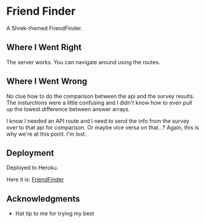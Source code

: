 # Friend Finder

A Shrek-themed FriendFinder.

## Where I Went Right

The server works. You can navigate around using the routes.

## Where I Went Wrong

No clue how to do the comparison between the api and the survey results. The insturctions were a little confusing and I didn't know how to even pull up the lowest difference between answer arrays.

I know I needed an API route and I need to send the info from the survey over to that api for comparison. Or maybe vice versa on that...? Again, this is why we're at this point. I'm lost. 


## Deployment

Deployed to Heroku.

Here it is: [FriendFinder]()


## Acknowledgments

* Hat tip to me for trying my best